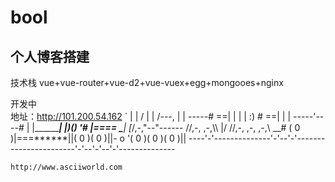 # bool

## 个人博客搭建
技术栈   vue+vue-router+vue-d2+vue-vuex+egg+mongooes+nginx

开发中  
地址：http://101.200.54.162
`                     |                                                      |
                 /    |                                                      |
                /---, |                                                      |
           -----# ==| |                                                      |
           | :) # ==| |                                                      |
      -----'----#   | |______________________________________________________|
      |)___()  '#   |______====____   \___________________________________|
      [_/,-,\"--"------ //,-,  ,-,\\\   |/             //,-,  ,-,  ,-,\\ __#
      ( 0 )|===******||( 0 )( 0 )||-  o              '( 0 )( 0 )( 0 )||
      ----'-'--------------'-'--'-'-----------------------'-'--'-'--'-'--------------
```
http://www.asciiworld.com
